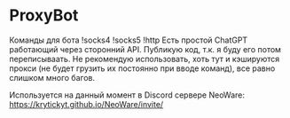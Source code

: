 # ProxyBot
Команды для бота !socks4 !socks5 !http
Есть простой ChatGPT работающий через сторонний API.
Публикую код, т.к. я буду его потом переписываать.
Не рекомендую использовать, хоть тут и кэшируются прокси (не будет грузить их постоянно при вводе команд), все равно слишком много багов.

Используется на данный момент в Discord сервере NeoWare:
https://krytickyt.github.io/NeoWare/invite/

